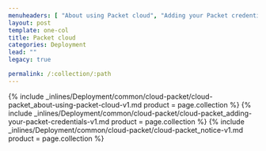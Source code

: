 ```yaml
---
menuheaders: [ "About using Packet cloud", "Adding your Packet credentials", "Notice" ]
layout: post
template: one-col
title: Packet cloud
categories: Deployment
lead: ""
legacy: true

permalink: /:collection/:path
---
```






<a href="#about-using-packet-cloud"></a>{% include _inlines/Deployment/common/cloud-packet/cloud-packet_about-using-packet-cloud-v1.md  product = page.collection %}
<a href="#adding-your-packet-credentials"></a>{% include _inlines/Deployment/common/cloud-packet/cloud-packet_adding-your-packet-credentials-v1.md  product = page.collection %}
<a href="#notice"></a>{% include _inlines/Deployment/common/cloud-packet/cloud-packet_notice-v1.md  product = page.collection %}